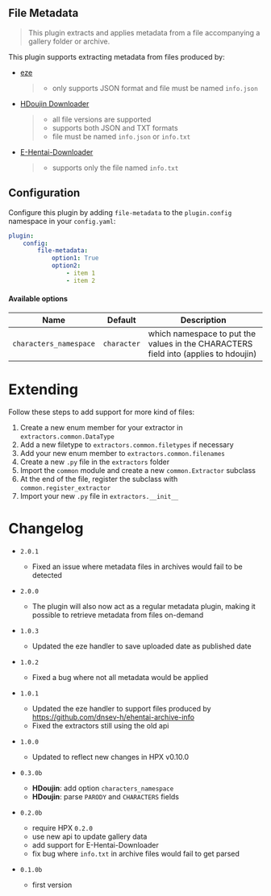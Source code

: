 File Metadata
----------------------------

> This plugin extracts and applies metadata from a file accompanying a gallery folder or archive.

This plugin supports extracting metadata from files produced by:

- [eze](https://dnsev-h.github.io/eze/)
    > - only supports JSON format and file must be named `info.json`
- [HDoujin Downloader](https://doujindownloader.com/)
    > - all file versions are supported
    > - supports both JSON and TXT formats
    > - file must be named `info.json` or `info.txt`
- [E-Hentai-Downloader](https://github.com/ccloli/E-Hentai-Downloader)
    > - supports only the file named `info.txt`

## Configuration

Configure this plugin by adding `file-metadata` to the `plugin.config` namespace in your `config.yaml`:
```yaml
plugin:
    config:
        file-metadata:
            option1: True
            option2:
                - item 1
                - item 2
```

#### Available options

Name | Default | Description
--- | --- | ---
`characters_namespace` | `character` | which namespace to put the values in the CHARACTERS field into (applies to hdoujin)

# Extending

Follow these steps to add support for more kind of files:

1. Create a new enum member for your extractor in `extractors.common.DataType`
2. Add a new filetype to `extractors.common.filetypes` if necessary
3. Add your new enum member to `extractors.common.filenames`
4. Create a new `.py` file in the `extractors` folder
5. Import the `common` module and create a new `common.Extractor` subclass
6. At the end of the file, register the subclass with `common.register_extractor`
7. Import your new `.py` file in `extractors.__init__`

# Changelog

- `2.0.1`
    - Fixed an issue where metadata files in archives would fail to be detected

- `2.0.0`
    - The plugin will also now act as a regular metadata plugin, making it possible to retrieve metadata from files on-demand

- `1.0.3`
    - Updated the eze handler to save uploaded date as published date

- `1.0.2`
    - Fixed a bug where not all metadata would be applied

- `1.0.1`
    - Updated the eze handler to support files produced by https://github.com/dnsev-h/ehentai-archive-info
    - Fixed the extractors still using the old api

- `1.0.0`
    - Updated to reflect new changes in HPX v0.10.0

- `0.3.0b`
    - **HDoujin**: add option `characters_namespace`
    - **HDoujin**: parse `PARODY` and `CHARACTERS` fields

- `0.2.0b`
    - require HPX `0.2.0`
    - use new api to update gallery data
    - add support for E-Hentai-Downloader
    - fix bug where `info.txt` in archive files would fail to get parsed

- `0.1.0b`
    - first version
